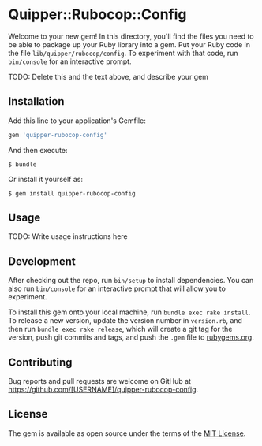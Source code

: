 # Quipper::Rubocop::Config

Welcome to your new gem! In this directory, you'll find the files you need to be able to package up your Ruby library into a gem. Put your Ruby code in the file `lib/quipper/rubocop/config`. To experiment with that code, run `bin/console` for an interactive prompt.

TODO: Delete this and the text above, and describe your gem

## Installation

Add this line to your application's Gemfile:

```ruby
gem 'quipper-rubocop-config'
```

And then execute:

    $ bundle

Or install it yourself as:

    $ gem install quipper-rubocop-config

## Usage

TODO: Write usage instructions here

## Development

After checking out the repo, run `bin/setup` to install dependencies. You can also run `bin/console` for an interactive prompt that will allow you to experiment.

To install this gem onto your local machine, run `bundle exec rake install`. To release a new version, update the version number in `version.rb`, and then run `bundle exec rake release`, which will create a git tag for the version, push git commits and tags, and push the `.gem` file to [rubygems.org](https://rubygems.org).

## Contributing

Bug reports and pull requests are welcome on GitHub at https://github.com/[USERNAME]/quipper-rubocop-config.

## License

The gem is available as open source under the terms of the [MIT License](http://opensource.org/licenses/MIT).
